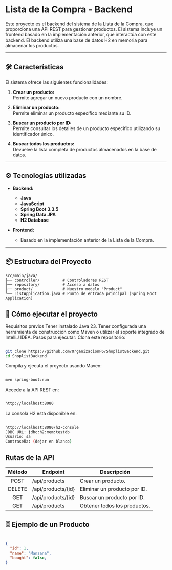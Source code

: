 # Lista de la Compra - Backend  

Este proyecto es el backend del sistema de la Lista de la Compra, que proporciona una API REST para gestionar productos. El sistema incluye un frontend basado en la implementación anterior, que interactúa con este backend. El backend utiliza una base de datos H2 en memoria para almacenar los productos.

---

## 🛠️ **Características**

El sistema ofrece las siguientes funcionalidades:

1. **Crear un producto:**  
   Permite agregar un nuevo producto con un nombre.
   
2. **Eliminar un producto:**  
   Permite eliminar un producto específico mediante su ID.

3. **Buscar un producto por ID:**  
   Permite consultar los detalles de un producto específico utilizando su identificador único.

4. **Buscar todos los productos:**  
   Devuelve la lista completa de productos almacenados en la base de datos.

---

## ⚙️ **Tecnologías utilizadas**

- **Backend:**  
  - **Java**
  - **JavaScript** 
  - **Spring Boot 3.3.5**  
  - **Spring Data JPA**  
  - **H2 Database**  

- **Frontend:**  
  - Basado en la implementación anterior de la Lista de la Compra.

---

## 📦 **Estructura del Proyecto**

```plaintext
src/main/java/
├── controller/          # Controladores REST
├── repository/          # Acceso a datos
├── product/             # Nuestro modelo "Product"
└── ListApplication.java # Punto de entrada principal (Spring Boot Application)
```

## 🚀 **Cómo ejecutar el proyecto**
Requisitos previos
Tener instalado Java 23.
Tener configurada una herramienta de construcción como Maven o utilizar el soporte integrado de IntelliJ IDEA.
Pasos para ejecutar:
Clona este repositorio:

```bash

git clone https://github.com/OrganizacionP6/ShoplistBackend.git
cd ShoplistBackend
```
Compila y ejecuta el proyecto usando Maven:

```bash

mvn spring-boot:run
```
Accede a la API REST en:

```bash

http://localhost:8080
```
La consola H2 está disponible en:

```bash

http://localhost:8080/h2-console
JDBC URL: jdbc:h2:mem:testdb
Usuario: sa
Contraseña: (dejar en blanco)
```


## Rutas de la API

|    Método   | Endpoint              | Descripción |
|:-----------:|-----------------------|---------------------------------|
|   POST      | /api/products         | Crear un producto.              |
| DELETE      | /api/products/{id}    | Eliminar un producto por ID.    |
| GET         | /api/products/{id}    | Buscar un producto por ID.      |
| GET         | /api/products         | Obtener todos los productos.    |


## 🗄️ Ejemplo de un Producto
```json

{
  "id": 1,
  "name": "Manzana",
  "bought": false,
}
```
